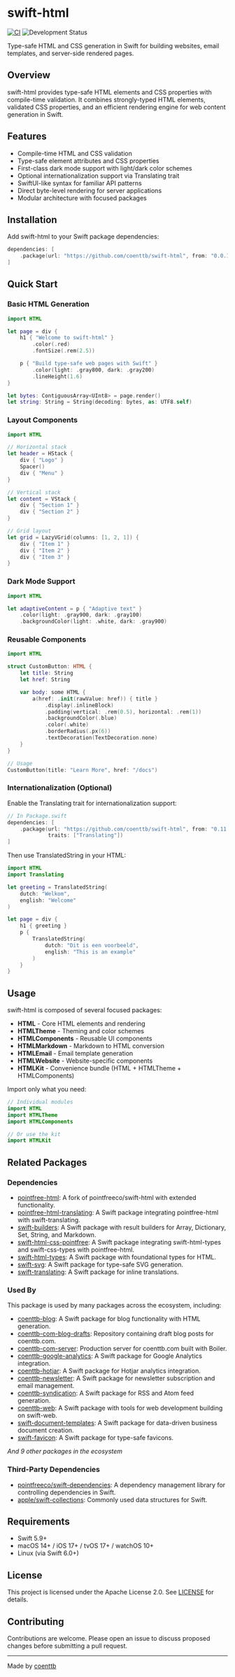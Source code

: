 # swift-html

[![CI](https://github.com/coenttb/swift-html/workflows/CI/badge.svg)](https://github.com/coenttb/swift-html/actions/workflows/ci.yml)
![Development Status](https://img.shields.io/badge/status-active--development-blue.svg)

Type-safe HTML and CSS generation in Swift for building websites, email templates, and server-side rendered pages.

## Overview

swift-html provides type-safe HTML elements and CSS properties with compile-time validation. It combines strongly-typed HTML elements, validated CSS properties, and an efficient rendering engine for web content generation in Swift.

## Features

- Compile-time HTML and CSS validation
- Type-safe element attributes and CSS properties
- First-class dark mode support with light/dark color schemes
- Optional internationalization support via Translating trait
- SwiftUI-like syntax for familiar API patterns
- Direct byte-level rendering for server applications
- Modular architecture with focused packages

## Installation

Add swift-html to your Swift package dependencies:

```swift
dependencies: [
    .package(url: "https://github.com/coenttb/swift-html", from: "0.0.1")
]
```

## Quick Start

### Basic HTML Generation

```swift
import HTML

let page = div {
    h1 { "Welcome to swift-html" }
        .color(.red)
        .fontSize(.rem(2.5))

    p { "Build type-safe web pages with Swift" }
        .color(light: .gray800, dark: .gray200)
        .lineHeight(1.6)
}

let bytes: ContiguousArray<UInt8> = page.render()
let string: String = String(decoding: bytes, as: UTF8.self)
```

### Layout Components

```swift
import HTML

// Horizontal stack
let header = HStack {
    div { "Logo" }
    Spacer()
    div { "Menu" }
}

// Vertical stack
let content = VStack {
    div { "Section 1" }
    div { "Section 2" }
}

// Grid layout
let grid = LazyVGrid(columns: [1, 2, 1]) {
    div { "Item 1" }
    div { "Item 2" }
    div { "Item 3" }
}
```

### Dark Mode Support

```swift
import HTML

let adaptiveContent = p { "Adaptive text" }
    .color(light: .gray900, dark: .gray100)
    .backgroundColor(light: .white, dark: .gray900)
```

### Reusable Components

```swift
import HTML

struct CustomButton: HTML {
    let title: String
    let href: String

    var body: some HTML {
        a(href: .init(rawValue: href)) { title }
            .display(.inlineBlock)
            .padding(vertical: .rem(0.5), horizontal: .rem(1))
            .backgroundColor(.blue)
            .color(.white)
            .borderRadius(.px(6))
            .textDecoration(TextDecoration.none)
    }
}

// Usage
CustomButton(title: "Learn More", href: "/docs")
```

### Internationalization (Optional)

Enable the Translating trait for internationalization support:

```swift
// In Package.swift
dependencies: [
    .package(url: "https://github.com/coenttb/swift-html", from: "0.11.0",
             traits: ["Translating"])
]
```

Then use TranslatedString in your HTML:

```swift
import HTML
import Translating

let greeting = TranslatedString(
    dutch: "Welkom",
    english: "Welcome"
)

let page = div {
    h1 { greeting }
    p {
        TranslatedString(
            dutch: "Dit is een voorbeeld",
            english: "This is an example"
        )
    }
}
```

## Usage

swift-html is composed of several focused packages:

- **HTML** - Core HTML elements and rendering
- **HTMLTheme** - Theming and color schemes
- **HTMLComponents** - Reusable UI components
- **HTMLMarkdown** - Markdown to HTML conversion
- **HTMLEmail** - Email template generation
- **HTMLWebsite** - Website-specific components
- **HTMLKit** - Convenience bundle (HTML + HTMLTheme + HTMLComponents)

Import only what you need:

```swift
// Individual modules
import HTML
import HTMLTheme
import HTMLComponents

// Or use the kit
import HTMLKit
```

## Related Packages

### Dependencies

- [pointfree-html](https://github.com/coenttb/pointfree-html): A fork of pointfreeco/swift-html with extended functionality.
- [pointfree-html-translating](https://github.com/coenttb/pointfree-html-translating): A Swift package integrating pointfree-html with swift-translating.
- [swift-builders](https://github.com/coenttb/swift-builders): A Swift package with result builders for Array, Dictionary, Set, String, and Markdown.
- [swift-html-css-pointfree](https://github.com/coenttb/swift-html-css-pointfree): A Swift package integrating swift-html-types and swift-css-types with pointfree-html.
- [swift-html-types](https://github.com/coenttb/swift-html-types): A Swift package with foundational types for HTML.
- [swift-svg](https://github.com/coenttb/swift-svg): A Swift package for type-safe SVG generation.
- [swift-translating](https://github.com/coenttb/swift-translating): A Swift package for inline translations.

### Used By

This package is used by many packages across the ecosystem, including:

- [coenttb-blog](https://github.com/coenttb/coenttb-blog): A Swift package for blog functionality with HTML generation.
- [coenttb-com-blog-drafts](https://github.com/coenttb/coenttb-com-blog-drafts): Repository containing draft blog posts for coenttb.com.
- [coenttb-com-server](https://github.com/coenttb/coenttb-com-server): Production server for coenttb.com built with Boiler.
- [coenttb-google-analytics](https://github.com/coenttb/coenttb-google-analytics): A Swift package for Google Analytics integration.
- [coenttb-hotjar](https://github.com/coenttb/coenttb-hotjar): A Swift package for Hotjar analytics integration.
- [coenttb-newsletter](https://github.com/coenttb/coenttb-newsletter): A Swift package for newsletter subscription and email management.
- [coenttb-syndication](https://github.com/coenttb/coenttb-syndication): A Swift package for RSS and Atom feed generation.
- [coenttb-web](https://github.com/coenttb/coenttb-web): A Swift package with tools for web development building on swift-web.
- [swift-document-templates](https://github.com/coenttb/swift-document-templates): A Swift package for data-driven business document creation.
- [swift-favicon](https://github.com/coenttb/swift-favicon): A Swift package for type-safe favicons.

*And 9 other packages in the ecosystem*

### Third-Party Dependencies

- [pointfreeco/swift-dependencies](https://github.com/pointfreeco/swift-dependencies): A dependency management library for controlling dependencies in Swift.
- [apple/swift-collections](https://github.com/apple/swift-collections): Commonly used data structures for Swift.

## Requirements

- Swift 5.9+
- macOS 14+ / iOS 17+ / tvOS 17+ / watchOS 10+
- Linux (via Swift 6.0+)

## License

This project is licensed under the Apache License 2.0. See [LICENSE](LICENSE) for details.

## Contributing

Contributions are welcome. Please open an issue to discuss proposed changes before submitting a pull request.

---

Made by [coenttb](https://coenttb.com)
